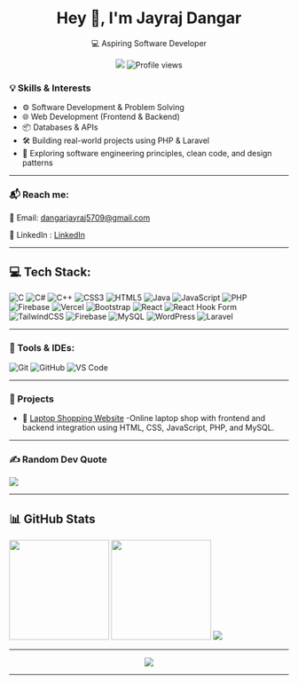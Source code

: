 <h1 align="center">Hey 👋, I'm Jayraj Dangar</h1>

<p align="center">
   💻  Aspiring Software Developer
</p>

<p align="center">
  <a href="https://www.linkedin.com/in/jayrajdangar5/"><img src="https://img.shields.io/badge/-LinkedIn-blue?style=flat&logo=linkedin" /></a>
   <img src="https://komarev.com/ghpvc/?username=jayraj5709&color=blue" alt="Profile views"/>
</p>

<p align="center">
  
</p>

<!--
<p align="center">
  <a href="https://github.com/ryo-ma/github-profile-trophy">
    <img src="https://github-profile-trophy.vercel.app/?username=chandnibhadarka&theme=nord&no-bg=true" alt="chandnibhadarka" />
  </a>
</p>
-->


<div> 

### 💡 Skills & Interests  
<ul>
  <li>⚙️ Software Development & Problem Solving </li>
  <li>🌐 Web Development (Frontend & Backend) </li> 
  <li>📦 Databases & APIs </li> 
  <li>🛠 Building real-world projects using PHP & Laravel </li> 
  <li>🚀 Exploring software engineering principles, clean code, and design patterns  </li>
</ul>


</div>

---

### 📬 Reach me:

📧 Email: dangarjayraj5709@gmail.com

🚀 LinkedIn : [LinkedIn](https://www.linkedin.com/in/chandnibhadarka/)  

<!--
### 🔗 Visit My Portfolio:
- http://chandni-portfolio.vercel.app 
-->
---
## 💻 Tech Stack:
![C](https://img.shields.io/badge/c-%2300599C.svg?style=for-the-badge&logo=c&logoColor=white) ![C#](https://img.shields.io/badge/c%23-%23239120.svg?style=for-the-badge&logo=csharp&logoColor=white) ![C++](https://img.shields.io/badge/c++-%2300599C.svg?style=for-the-badge&logo=c%2B%2B&logoColor=white)  ![CSS3](https://img.shields.io/badge/css3-%231572B6.svg?style=for-the-badge&logo=css3&logoColor=white) ![HTML5](https://img.shields.io/badge/html5-%23E34F26.svg?style=for-the-badge&logo=html5&logoColor=white) ![Java](https://img.shields.io/badge/java-%23ED8B00.svg?style=for-the-badge&logo=openjdk&logoColor=white) ![JavaScript](https://img.shields.io/badge/javascript-%23323330.svg?style=for-the-badge&logo=javascript&logoColor=%23F7DF1E) ![PHP](https://img.shields.io/badge/php-%23777BB4.svg?style=for-the-badge&logo=php&logoColor=white) ![Firebase](https://img.shields.io/badge/firebase-%23039BE5.svg?style=for-the-badge&logo=firebase) ![Vercel](https://img.shields.io/badge/vercel-%23000000.svg?style=for-the-badge&logo=vercel&logoColor=white) ![Bootstrap](https://img.shields.io/badge/bootstrap-%238511FA.svg?style=for-the-badge&logo=bootstrap&logoColor=white) ![React](https://img.shields.io/badge/react-%2320232a.svg?style=for-the-badge&logo=react&logoColor=%2361DAFB) ![React Hook Form](https://img.shields.io/badge/React%20Hook%20Form-%23EC5990.svg?style=for-the-badge&logo=reacthookform&logoColor=white) ![TailwindCSS](https://img.shields.io/badge/tailwindcss-%2338B2AC.svg?style=for-the-badge&logo=tailwind-css&logoColor=white) ![Firebase](https://img.shields.io/badge/Firebase-039BE5?style=for-the-badge&logo=Firebase&logoColor=white) ![MySQL](https://img.shields.io/badge/mysql-%2300000f.svg?style=for-the-badge&logo=mysql&logoColor=white) ![WordPress](https://img.shields.io/badge/WordPress-21759B?style=flat&logo=wordpress&logoColor=white) ![Laravel](https://img.shields.io/badge/Laravel-FF2D20?style=flat&logo=laravel&logoColor=white)



---
### 🧰 Tools & IDEs:
![Git](https://img.shields.io/badge/Git-F05032?style=flat&logo=git&logoColor=white)
![GitHub](https://img.shields.io/badge/GitHub-181717?style=flat&logo=github&logoColor=white)
![VS Code](https://img.shields.io/badge/VSCode-007ACC?style=flat&logo=visualstudiocode)

---
### 🚀 Projects
- 📄 [Laptop Shopping Website](https://github.com/Jayraj5709/laptop-shopping-website) -Online laptop shop with frontend and backend integration using HTML, CSS, JavaScript, PHP, and MySQL.

---

### ✍️ Random Dev Quote
![](https://quotes-github-readme.vercel.app/api?type=horizontal&theme=radical)

---
## 📊 GitHub Stats
<img src="https://github-profile-summary-cards.vercel.app/api/cards/stats?username=jayraj5709&theme=tokyonight" height="180px"/>
<img src="https://github-readme-stats.vercel.app/api?username=jayraj5709&show_icons=true&theme=tokyonight"  height="180px"/>
<img src="https://github-profile-summary-cards.vercel.app/api/cards/profile-details?username=jayraj5709&theme=tokyonight" />


---

<p align="center">
  <img src="https://github-readme-activity-graph.vercel.app/graph?username=jayraj5709&theme=tokyo-night&hide_border=true" />
</p>


---

